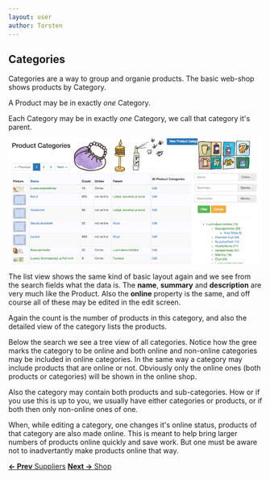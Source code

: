 ```yaml
---
layout: user
author: Torsten
---
```


## Categories

Categories are a way to group and organie products. The basic web-shop shows products by Category.

A Product may be in exactly *one* Category.

Each Category may be in exactly *one* Category, we call that category it's parent.

![Categories](images/categories.png)

The list view shows the same kind of basic layout again and we see from the search fields what the data is.
The **name**, **summary** and **description** are very much like the Product. Also the **online** property is
the same, and off course all of these may be edited in the edit screen.

Again the count is the number of products in this category, and also the detailed view of the category lists the 
products.

Below the search we see a tree view of all categories. Notice how the gree marks the category to be online and 
both online and non-online categories may be included in online categories. In the same way a category may include
products that are online or not. Obviously only the online ones (both products or categories) will be shown in the
online shop.

Also the category may contain both products and sub-categories. How or if you use this is up to you, we usually
have either categories or products, or if both then only non-online ones of one.

When, while editing a category, one changes it's online status, products of that category are also made online.
This is meant to help bring larger numbers of products online quickly and save work. But one must be aware not to
inadvertantly make products online that way.

[**<- Prev** Suppliers](07_suppliers.html)        [**Next ->** Shop](11_shop.html)    
